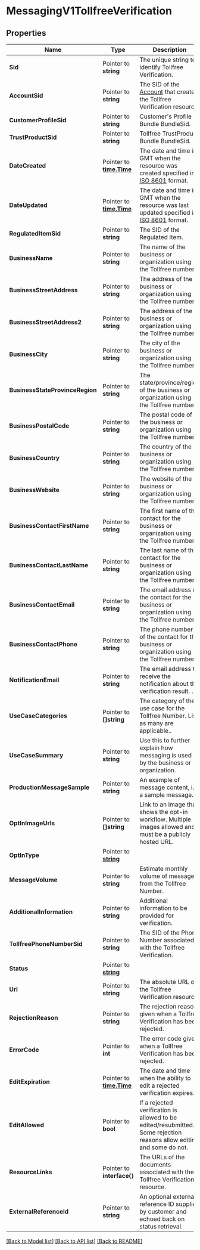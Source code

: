 # MessagingV1TollfreeVerification

## Properties

Name | Type | Description | Notes
------------ | ------------- | ------------- | -------------
**Sid** | Pointer to **string** | The unique string to identify Tollfree Verification. |
**AccountSid** | Pointer to **string** | The SID of the [Account](https://www.twilio.com/docs/iam/api/account) that created the Tollfree Verification resource. |
**CustomerProfileSid** | Pointer to **string** | Customer's Profile Bundle BundleSid. |
**TrustProductSid** | Pointer to **string** | Tollfree TrustProduct Bundle BundleSid. |
**DateCreated** | Pointer to [**time.Time**](time.Time.md) | The date and time in GMT when the resource was created specified in [ISO 8601](https://en.wikipedia.org/wiki/ISO_8601) format. |
**DateUpdated** | Pointer to [**time.Time**](time.Time.md) | The date and time in GMT when the resource was last updated specified in [ISO 8601](https://en.wikipedia.org/wiki/ISO_8601) format. |
**RegulatedItemSid** | Pointer to **string** | The SID of the Regulated Item. |
**BusinessName** | Pointer to **string** | The name of the business or organization using the Tollfree number. |
**BusinessStreetAddress** | Pointer to **string** | The address of the business or organization using the Tollfree number. |
**BusinessStreetAddress2** | Pointer to **string** | The address of the business or organization using the Tollfree number. |
**BusinessCity** | Pointer to **string** | The city of the business or organization using the Tollfree number. |
**BusinessStateProvinceRegion** | Pointer to **string** | The state/province/region of the business or organization using the Tollfree number. |
**BusinessPostalCode** | Pointer to **string** | The postal code of the business or organization using the Tollfree number. |
**BusinessCountry** | Pointer to **string** | The country of the business or organization using the Tollfree number. |
**BusinessWebsite** | Pointer to **string** | The website of the business or organization using the Tollfree number. |
**BusinessContactFirstName** | Pointer to **string** | The first name of the contact for the business or organization using the Tollfree number. |
**BusinessContactLastName** | Pointer to **string** | The last name of the contact for the business or organization using the Tollfree number. |
**BusinessContactEmail** | Pointer to **string** | The email address of the contact for the business or organization using the Tollfree number. |
**BusinessContactPhone** | Pointer to **string** | The phone number of the contact for the business or organization using the Tollfree number. |
**NotificationEmail** | Pointer to **string** | The email address to receive the notification about the verification result. . |
**UseCaseCategories** | Pointer to **[]string** | The category of the use case for the Tollfree Number. List as many are applicable.. |
**UseCaseSummary** | Pointer to **string** | Use this to further explain how messaging is used by the business or organization. |
**ProductionMessageSample** | Pointer to **string** | An example of message content, i.e. a sample message. |
**OptInImageUrls** | Pointer to **[]string** | Link to an image that shows the opt-in workflow. Multiple images allowed and must be a publicly hosted URL. |
**OptInType** | Pointer to [**string**](TollfreeVerificationEnumOptInType.md) |  |
**MessageVolume** | Pointer to **string** | Estimate monthly volume of messages from the Tollfree Number. |
**AdditionalInformation** | Pointer to **string** | Additional information to be provided for verification. |
**TollfreePhoneNumberSid** | Pointer to **string** | The SID of the Phone Number associated with the Tollfree Verification. |
**Status** | Pointer to [**string**](TollfreeVerificationEnumStatus.md) |  |
**Url** | Pointer to **string** | The absolute URL of the Tollfree Verification resource. |
**RejectionReason** | Pointer to **string** | The rejection reason given when a Tollfree Verification has been rejected. |
**ErrorCode** | Pointer to **int** | The error code given when a Tollfree Verification has been rejected. |
**EditExpiration** | Pointer to [**time.Time**](time.Time.md) | The date and time when the ability to edit a rejected verification expires. |
**EditAllowed** | Pointer to **bool** | If a rejected verification is allowed to be edited/resubmitted. Some rejection reasons allow editing and some do not. |
**ResourceLinks** | Pointer to **interface{}** | The URLs of the documents associated with the Tollfree Verification resource. |
**ExternalReferenceId** | Pointer to **string** | An optional external reference ID supplied by customer and echoed back on status retrieval. |

[[Back to Model list]](../README.md#documentation-for-models) [[Back to API list]](../README.md#documentation-for-api-endpoints) [[Back to README]](../README.md)



